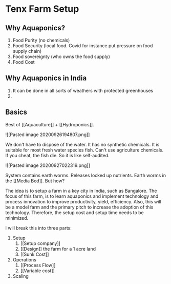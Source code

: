# Tenx Farm Setup

## Why Aquaponics?

1. Food Purity (no chemicals)
2. Food Security (local food. Covid for instance put pressure on food supply chain)
3. Food sovereignty (who owns the food supply)
4. Food Cost

## Why Aquaponics in India
1. It can be done in all sorts of weathers with protected greenhouses
2. 

## Basics

Best of [[Aquaculture]] + [[Hydroponics]]. 

![[Pasted image 20200926194807.png]]

We don't have to dispose of the water. It has no synthetic chemicals. It is suitable for most fresh water species fish. Can't use agriculture chemicals. If you cheat, the fish die. So it is like self-audited. 

![[Pasted image 20200927022319.png]]

System contains earth worms. Releases locked up nutrients. Earth worms in the [[Media Bed]]. But how?



The idea is to setup a farm in a key city in India, such as Bangalore. The focus of this farm, is to learn aquaponics and implement technology and process innovation to improve productivity, yield, efficiency. Also, this will be a model farm and the primary pitch to increase the adoption of this technology. Therefore, the setup cost and setup time needs to be minimized. 



I will break this into three parts:

1. Setup
	1. [[Setup company]]
	2. [[Design]] the farm for a 1 acre land
	3. [[Sunk Cost]]
2. Operations
	1. [[Process Flow]]
	2. [[Variable cost]]
3. Scaling